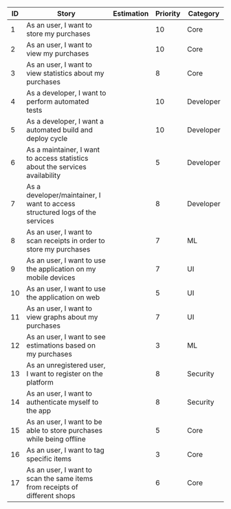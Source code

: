 | ID | Story | Estimation | Priority | Category |
|---|---|---|---|---|
| 1 | As an user, I want to store my purchases |   | 10 | Core |
| 2 | As an user, I want to view my purchases  |   | 10 | Core |
| 3 | As an user, I want to view statistics about my purchases |   | 8 | Core |
| 4 | As a developer, I want to perform automated tests |  | 10 | Developer |
| 5 | As a developer, I want a automated build and deploy cycle |  | 10 | Developer |
| 6 | As a maintainer, I want to access statistics about the services availability | | 5 | Developer |
| 7 | As a developer/maintainer, I want to access structured logs of the services | | 8 | Developer |
| 8 | As an user, I want to scan receipts in order to store my purchases | | 7 | ML |
| 9 | As an user, I want to use the application on my mobile devices | | 7 | UI |
| 10 | As an user, I want to use the application on web | | 5 | UI |
| 11 | As an user, I want to view graphs about my purchases | | 7 | UI |
| 12 | As an user, I want to see estimations based on my purchases | | 3 | ML |
| 13 | As an unregistered user, I want to register on the platform | | 8 | Security |
| 14 | As an user, I want to authenticate myself to the app | | 8 | Security |
| 15 | As an user, I want to be able to store purchases while being offline | | 5 | Core |
| 16 | As an user, I want to tag specific items | | 3 | Core |
| 17 | As an user, I want to scan the same items from receipts of different shops | | 6 | Core |
